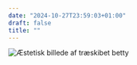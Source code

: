 ```yaml
---
date: "2024-10-27T23:59:03+01:00"
draft: false
title: ""
---
```


![Æstetisk billede af træskibet betty](/img/betty_header.png)
